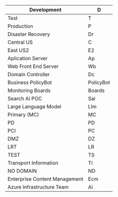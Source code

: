 | Development                   | D         |
| ----------------------------- | --------- |
| Test                          | T         |
| Production                    | P         |
| Disaster Recovery             | Dr        |
| Central US                    | C         |
| East US2                      | E2        |
| Aplication Server             | Ap        |
| Web Front End Server          | Wb        |
| Domain Controller             | Dc        |
| Business PolicyBot            | PolicyBot |
| Monitoring Boards             | Boards    |
| Search AI POC                 | Sai       |
| Large Language Model          | Llm       |
| Primary (MC)                  | MC        |
| PD                            | PD        |
| PCI                           | PC        |
| DMZ                           | DZ        |
| LRT                           | LR        |
| TEST                          | TS        |
| Transport Information         | Ti        |
| NO DOMAIN                     | ND        |
| Enterprise Content Management | Ecm       |
| Azure Infrastructure Team     | Ai        |